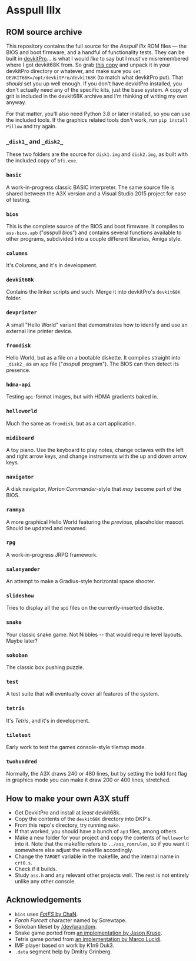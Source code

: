 # Asspull IIIx
## ROM source archive
This repository contains the full source for the *Asspull IIIx* ROM files — the BIOS and boot firmware, and a handful of functionality tests. They can be built in [devkitPro](https://devkitpro.org/)... is what I would *like* to say but I must've misremembered where I got devkit68K from. So grab [this copy](http://helmet.kafuka.org/devkit68k.rar) and unpack it in your devkitPro directory or whatever, and make sure you `set DEVKIT68K=/opt/devkitPro/devkit68K` (to match what devkitPro put). That *should* set you up well enough. If you don't have devkitPro installed, you don't actually need any of the specific kits, just the base system. A copy of grit is included in the devkit68K archive and I'm thinking of writing my own anyway.

For that matter, you'll also need Python 3.8 or later installed, so you can use the included tools. If the graphics related tools don't work, run `pip install Pillow` and try again.

### `_disk1_` and `_disk2_`
These two folders are the source for `disk1.img` and `disk2.img`, as built with the included copy of `bfi.exe`.

### `basic`
A work-in-progress classic BASIC interpreter. The same source file is shared between the A3X version and a Visual Studio 2015 project for ease of testing.

### `bios`
This is the complete source of the BIOS and boot firmware. It compiles to `ass-bios.apb` ("*a*ss*p*ull *b*ios") and contains several functions available to other programs, subdivided into a couple different libraries, Amiga style.

### `columns`
It's *Columns*, and it's in development.

### `devkit68k`
Contains the linker scripts and such. Merge it into devkitPro's `devkit68K` folder.

### `devprinter`
A small "Hello World" variant that demonstrates how to identify and use an external line printer device.

### `fromdisk`
Hello World, but as a file on a bootable diskette. It compiles straight into `_disk2_` as an `app` file ("*a*ss*p*ull *p*rogram"). The BIOS can then detect its presence.

### `hdma-api`
Testing `api`-format images, but with HDMA gradients baked in.

### `helloworld`
Much the same as `fromdisk`, but as a cart application.

### `midiboard`
A toy piano. Use the keyboard to play notes, change octaves with the left and right arrow keys, and change instruments with the up and down arrow keys.

### `navigator`
A disk navigator, *Norton Commander*-style that *may* become part of the BIOS.

### `ranmya`
A more graphical Hello World featuring the *previous*, placeholder mascot. Should be updated and renamed.

### `rpg`
A work-in-progress JRPG framework.

### `salanyander`
An attempt to make a Gradius-style horizontal space shooter.

### `slideshow`
Tries to display all the `api` files on the currently-inserted diskette.

### `snake`
Your classic snake game. Not Nibbles -- that would require level layouts. Maybe later?

### `sokoban`
The classic box pushing puzzle.

### `test`
A test suite that will eventually cover all features of the system.

### `tetris`
It's *Tetris*, and it's in development.

### `tiletest`
Early work to test the games console-style tilemap mode.

### `twohundred`
Normally, the A3X draws 240 or 480 lines, but by setting the bold font flag in graphics mode you can make it draw 200 or 400 lines, stretched.

## How to make your own A3X stuff
* Get DevkitPro and install at *least* devkit68k.
* Copy the contents of the `devkit68K` directory into DKP's.
* From this repo's directory, try running `make`.
* If that worked, you should have a bunch of `ap3` files, among others.
* Make a new folder for your project and copy the contents of `helloworld` into it. Note that the makefile refers to `../ass_romrules`, so if you want it somewhere else adjust the makefile accordingly.
* Change the `TARGET` variable in the makefile, and the internal name in `crt0.s`.
* Check if it builds.
* Study `ass.h` and any relevant other projects well. The rest is not entirely unlike any other console.

## Acknowledgements
* `bios` uses [*FatFS* by ChaN](http://elm-chan.org/fsw/ff/00index_e.html).
* *Farah Furcett* character named by Screwtape.
* Sokoban tileset by [/dev/urandom](https://devurandom.xyz).
* Snake game ported from [an implementation by Jason Kruse](https://github.com/mnisjk/snake).
* Tetris game ported from [an implementation by Marco Lucidi](https://github.com/MarcoLucidi01/tetris_clone).
* IMF player based on work by K1n9 Duk3.
* `.data` segment help by Dmitry Grinberg.
